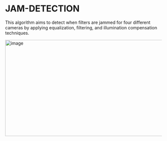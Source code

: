 # JAM-DETECTION
 This algorithm aims to detect when filters are jammed for four different cameras by applying equalization, filtering, and illumination compensation techniques.

 <img width="826" height="310" alt="image" src="https://github.com/user-attachments/assets/5494c027-64db-416a-92b6-4acae8911554" />
